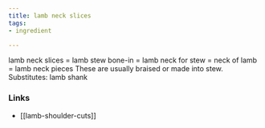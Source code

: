 ```yaml
---
title: lamb neck slices
tags:
- ingredient

---
```

lamb neck slices = lamb stew bone-in = lamb neck for stew = neck of lamb = lamb neck pieces These are usually braised or made into stew. Substitutes: lamb shank

### Links

* [[lamb-shoulder-cuts]]
